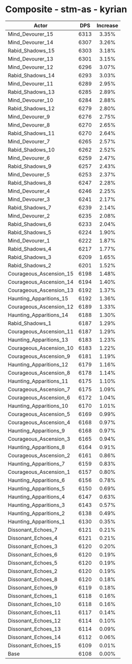 # Composite - stm-as - kyrian
| Actor | DPS | Increase |
|---|:---:|:---:|
|Mind_Devourer_15|6313|3.35%|
|Mind_Devourer_14|6307|3.26%|
|Rabid_Shadows_15|6303|3.18%|
|Mind_Devourer_13|6301|3.15%|
|Mind_Devourer_12|6296|3.07%|
|Rabid_Shadows_14|6293|3.03%|
|Mind_Devourer_11|6289|2.95%|
|Rabid_Shadows_13|6285|2.89%|
|Mind_Devourer_10|6284|2.88%|
|Rabid_Shadows_12|6279|2.80%|
|Mind_Devourer_9|6276|2.75%|
|Mind_Devourer_8|6270|2.65%|
|Rabid_Shadows_11|6270|2.64%|
|Mind_Devourer_7|6265|2.57%|
|Rabid_Shadows_10|6262|2.52%|
|Mind_Devourer_6|6259|2.47%|
|Rabid_Shadows_9|6257|2.43%|
|Mind_Devourer_5|6253|2.37%|
|Rabid_Shadows_8|6247|2.28%|
|Mind_Devourer_4|6246|2.25%|
|Mind_Devourer_3|6241|2.17%|
|Rabid_Shadows_7|6239|2.14%|
|Mind_Devourer_2|6235|2.08%|
|Rabid_Shadows_6|6233|2.04%|
|Rabid_Shadows_5|6224|1.90%|
|Mind_Devourer_1|6222|1.87%|
|Rabid_Shadows_4|6217|1.77%|
|Rabid_Shadows_3|6209|1.65%|
|Rabid_Shadows_2|6201|1.52%|
|Courageous_Ascension_15|6198|1.48%|
|Courageous_Ascension_14|6194|1.40%|
|Courageous_Ascension_13|6192|1.37%|
|Haunting_Apparitions_15|6192|1.36%|
|Courageous_Ascension_12|6189|1.33%|
|Haunting_Apparitions_14|6188|1.30%|
|Rabid_Shadows_1|6187|1.29%|
|Courageous_Ascension_11|6187|1.29%|
|Haunting_Apparitions_13|6183|1.23%|
|Courageous_Ascension_10|6183|1.22%|
|Courageous_Ascension_9|6181|1.19%|
|Haunting_Apparitions_12|6179|1.16%|
|Courageous_Ascension_8|6178|1.14%|
|Haunting_Apparitions_11|6175|1.10%|
|Courageous_Ascension_7|6175|1.09%|
|Courageous_Ascension_6|6172|1.04%|
|Haunting_Apparitions_10|6170|1.01%|
|Courageous_Ascension_5|6169|0.99%|
|Courageous_Ascension_4|6168|0.97%|
|Haunting_Apparitions_9|6168|0.97%|
|Courageous_Ascension_3|6165|0.94%|
|Haunting_Apparitions_8|6164|0.91%|
|Courageous_Ascension_2|6161|0.86%|
|Haunting_Apparitions_7|6159|0.83%|
|Courageous_Ascension_1|6157|0.80%|
|Haunting_Apparitions_6|6156|0.78%|
|Haunting_Apparitions_5|6150|0.69%|
|Haunting_Apparitions_4|6147|0.63%|
|Haunting_Apparitions_3|6143|0.57%|
|Haunting_Apparitions_2|6138|0.49%|
|Haunting_Apparitions_1|6130|0.35%|
|Dissonant_Echoes_7|6121|0.21%|
|Dissonant_Echoes_4|6121|0.21%|
|Dissonant_Echoes_3|6120|0.20%|
|Dissonant_Echoes_6|6120|0.19%|
|Dissonant_Echoes_5|6120|0.19%|
|Dissonant_Echoes_2|6120|0.19%|
|Dissonant_Echoes_8|6120|0.18%|
|Dissonant_Echoes_9|6119|0.18%|
|Dissonant_Echoes_1|6118|0.16%|
|Dissonant_Echoes_10|6118|0.16%|
|Dissonant_Echoes_11|6117|0.14%|
|Dissonant_Echoes_12|6114|0.10%|
|Dissonant_Echoes_13|6114|0.09%|
|Dissonant_Echoes_14|6112|0.06%|
|Dissonant_Echoes_15|6109|0.01%|
|Base|6108|0.00%|
